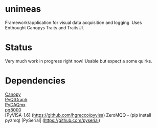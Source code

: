 unimeas
=======

Framework/application for visual data acquisition and logging.
Uses Enthought Canopys Traits and TraitsUI.

Status
======

Very much work in progress right now! Usable but expect a some quirks.

Dependencies
============
[Canopy](http://www.enthought.com/)  
[PyQtGraph](http://pyqtgraph.org/)  
[PyDAQmx](http://pythonhosted.org/PyDAQmx/)  
[pg8000](http://pybrary.net/pg8000/)  
[PyVISA-1.6] (https://github.com/hgrecco/pyvisa)
ZeroMQQ - (pip install pyzmq)
[PySerial] (https://github.com/pyserial)